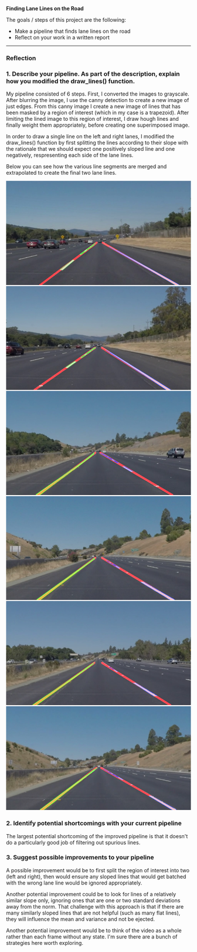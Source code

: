 **Finding Lane Lines on the Road**

The goals / steps of this project are the following:
* Make a pipeline that finds lane lines on the road
* Reflect on your work in a written report


[//]: # (Image References)

[image1]: ./test_images_output/solidWhiteCurve.jpg "solidWhiteCurve"
[image2]: ./test_images_output/solidWhiteRight.jpg "solidWhiteRight"
[image3]: ./test_images_output/solidYellowCurve.jpg "solidYellowCurve"
[image4]: ./test_images_output/solidYellowCurve2.jpg "solidYellowCurve2"
[image5]: ./test_images_output/solidYellowLeft.jpg "solidYellowLeft"
[image6]: ./test_images_output/whiteCarLaneSwitch.jpg "whiteCarLaneSwitch"

---

### Reflection

### 1. Describe your pipeline. As part of the description, explain how you modified the draw_lines() function.

My pipeline consisted of 6 steps. First, I converted the images to grayscale. After blurring the image, I use 
the canny detection to create a new image of just edges. From this canny image I create a new image of lines that has been
masked by a region of interest (which in my case is a trapezoid). After limiting the lined image to this region of interest,
I draw hough lines and finally weight them appropriately, before creating one superimposed image.

In order to draw a single line on the left and right lanes, I modified the draw_lines() function by first splitting the lines according to their slope with the rationale that we should expect one positively sloped line and one negatively, respresenting each side of the lane lines.

Below you can see how the various line segments are merged and extrapolated to create the final two lane lines.

![alt text][image1]
![alt text][image2]
![alt text][image3]
![alt text][image4]
![alt text][image5]
![alt text][image6]

### 2. Identify potential shortcomings with your current pipeline

The largest potential shortcoming of the improved pipeline is that it doesn't do a particularly good job of filtering out
spurious lines. 

### 3. Suggest possible improvements to your pipeline

A possible improvement would be to first split the region of interest into two (left and right), then would ensure any sloped lines that would get batched with the wrong lane line would be ignored appropriately. 

Another potential improvement could be to look for lines of a relatively similar slope only, ignoring ones that are one or two standard deviations away from the norm. That challenge with this approach is that if there are many similarly sloped lines that are not helpful (such as many flat lines), they will influence the mean and variance and not be ejected.

Another potential improvement would be to think of the video as a whole rather than each frame without any state. I'm sure there are a bunch of strategies here worth exploring.
